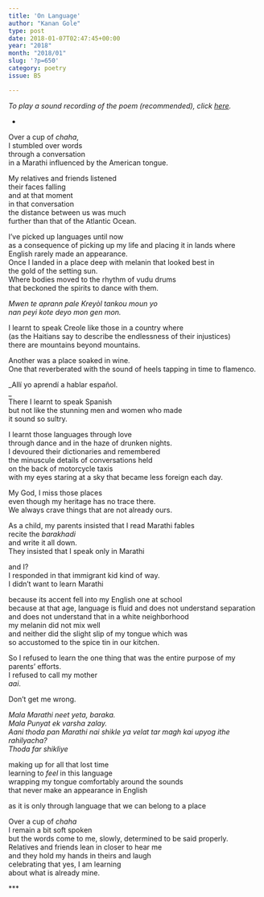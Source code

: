 ```yaml
---
title: 'On Language'
author: "Kanan Gole"
type: post
date: 2018-01-07T02:47:45+00:00
year: "2018"
month: "2018/01"
slug: '?p=650'
category: poetry
issue: B5

---
```

_To play a sound recording of the poem (recommended), click [here][1]._

*

Over a cup of _chaha_,  
I stumbled over words  
through a conversation  
in a Marathi influenced by the American tongue.

My relatives and friends listened  
their faces falling  
and at that moment  
in that conversation  
the distance between us was much  
further than that of the Atlantic Ocean. 

I’ve picked up languages until now  
as a consequence of picking up my life and placing it in lands where  
English rarely made an appearance.  
Once I landed in a place deep with melanin that looked best in  
the gold of the setting sun.  
Where bodies moved to the rhythm of vudu drums  
that beckoned the spirits to dance with them. 

_Mwen te aprann pale Kreyòl tankou moun yo  
nan peyi kote deyo mon gen mon._

I learnt to speak Creole like those in a country where  
(as the Haitians say to describe the endlessness of their injustices)  
there are mountains beyond mountains.

Another was a place soaked in wine.  
One that reverberated with the sound of heels tapping in time to flamenco.

_Allí yo aprendí a hablar español.  
_  
There I learnt to speak Spanish  
but not like the stunning men and women who made  
it sound so sultry.

I learnt those languages through love  
through dance and in the haze of drunken nights.  
I devoured their dictionaries and remembered  
the minuscule details of conversations held  
on the back of motorcycle taxis  
with my eyes staring at a sky that became less foreign each day. 

My God, I miss those places  
even though my heritage has no trace there.  
We always crave things that are not already ours.

As a child, my parents insisted that I read Marathi fables  
recite the _barakhadi_  
and write it all down.  
They insisted that I speak only in Marathi 

and I?  
I responded in that immigrant kid kind of way.  
I didn’t want to learn Marathi

because its accent fell into my English one at school  
because at that age, language is fluid and does not understand separation  
and does not understand that in a white neighborhood  
my melanin did not mix well  
and neither did the slight slip of my tongue which was  
so accustomed to the spice tin in our kitchen.

So I refused to learn the one thing that was the entire purpose of my parents’ efforts.  
I refused to call my mother  
_aai_. 

Don’t get me wrong. 

_Mala Marathi neet yeta, baraka.  
Mala Punyat ek varsha zalay.  
Aani thoda pan Marathi nai shikle ya velat tar magh kai upyog ithe rahilyacha?  
Thoda far shikliye_

making up for all that lost time  
learning to _feel_ in this language  
wrapping my tongue comfortably around the sounds  
that never make an appearance in English

as it is only through language that we can belong to a place

Over a cup of _chaha_  
I remain a bit soft spoken  
but the words come to me, slowly, determined to be said properly.  
Relatives and friends lean in closer to hear me  
and they hold my hands in theirs and laugh  
celebrating that yes, I am learning  
about what is already mine. 

\***

 [1]: http://bombayliterarymagazine.com/wp-content/uploads/2018/01/“On-Language”-Kanan-Gole.mp3
